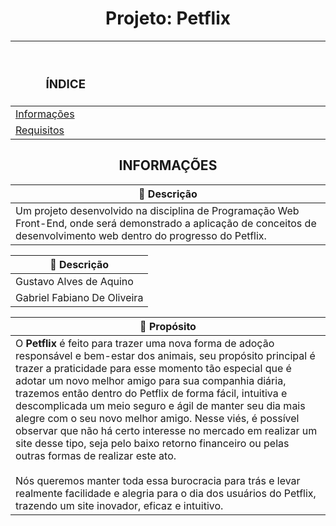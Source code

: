 <h1 align="center"> Projeto: Petflix </h1>

<div align="center">
 
|<h3>ﾠﾠ                                   ÍNDICE                                   </h3>|
|-|
| [Informações](#informações)<br> |
| [Requisitos](#requisitos)<br> |

</div>

## <div align="center">INFORMAÇÕES</div>
|📄 **Descrição**|
|-|
 |Um projeto desenvolvido na disciplina de Programação Web Front-End, onde será demonstrado a aplicação de conceitos de desenvolvimento web dentro do progresso do Petflix.|

 |📄 **Descrição**|
|-|
 |Gustavo Alves de Aquino
 Gabriel Fabiano De Oliveira|


|📌 **Propósito**|
|-|
|O **Petflix** é feito para trazer uma nova forma de adoção responsável e bem-estar dos animais, seu propósito principal é trazer a praticidade para esse momento tão especial que é adotar um novo melhor amigo para sua companhia diária, trazemos então dentro do Petflix de forma fácil, intuitiva e descomplicada um meio seguro e ágil de manter seu dia mais alegre com o seu novo melhor amigo. Nesse viés, é possível observar que não há certo interesse no mercado em realizar um site desse tipo, seja pelo baixo retorno financeiro ou pelas outras formas de realizar este ato.<br><br> Nós queremos manter toda essa burocracia para trás e levar realmente facilidade e alegria para o dia dos usuários do Petflix, trazendo um site inovador, eficaz e intuitivo.| 


